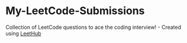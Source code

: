 # My-LeetCode-Submissions
Collection of LeetCode questions to ace the coding interview! - Created using [LeetHub](https://github.com/QasimWani/LeetHub)

